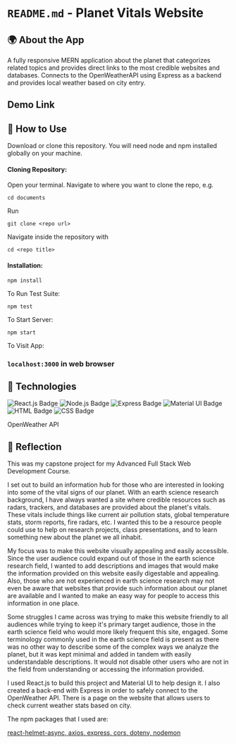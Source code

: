 # `README.md` - Planet Vitals Website

## 🌍 About the App

A fully responsive MERN application about the planet that categorizes related topics and provides direct links to the most credible websites and databases. Connects to the OpenWeatherAPI using Express as a backend and provides local weather based on city entry.

## Demo Link



## 📝 How to Use

Download or clone this repository. You will need node and npm installed globally on your machine.

#### Cloning Repository: 

Open your terminal. Navigate to where you want to clone the repo, e.g.

```
cd documents
```  
 
Run

```
git clone <repo url>
```

Navigate inside the repository with 

```
cd <repo title>
``` 

#### Installation:

```
npm install
``` 

To Run Test Suite:

```
npm test
``` 

To Start Server:

```
npm start
``` 

To Visit App:

### `localhost:3000` in web browser


## 🔨 Technologies

![React.js Badge](https://img.shields.io/badge/React-20232A?style=for-the-badge&logo=react&logoColor=61DAFB)
![Node.js Badge](https://img.shields.io/badge/Node.js-43853D?style=for-the-badge&logo=node.js&logoColor=white)
![Express Badge](https://img.shields.io/badge/Express.js-404D59?style=for-the-badge)
![Material UI Badge](https://img.shields.io/badge/Material--UI-0081CB?style=for-the-badge&logo=material-ui&logoColor=white)
![HTML Badge](https://img.shields.io/badge/HTML5-E34F26?style=for-the-badge&logo=html5&logoColor=white)
![CSS Badge](https://img.shields.io/badge/CSS3-1572B6?style=for-the-badge&logo=css3&logoColor=white)

OpenWeather API


## 🤔 Reflection

This was my capstone project for my Advanced Full Stack Web Development Course. 

I set out to build an information hub for those who are interested in looking into some of the vital signs of our planet. With an earth science research background, I have always wanted a site where credible resources such as radars, trackers, and databases are provided about the planet's vitals. These vitals include things like current air pollution stats, global temperature stats, storm reports, fire radars, etc. I wanted this to be a resource people could use to help on research projects, class presentations, and to learn something new about the planet we all inhabit.

My focus was to make this website visually appealing and easily accessible. Since the user audience could expand out of those in the earth science research field, I wanted to add descriptions and images that would make the information provided on this website easily digestable and appealing. Also, those who are not experienced in earth science research may not even be aware that websites that provide such information about our planet are available and I wanted to make an easy way for people to access this information in one place. 

Some struggles I came across was trying to make this website friendly to all audiences while trying to keep it's primary target audience, those in the earth science field who would more likely frequent this site, engaged. Some terminology commonly used in the earth science field is present as there was no other way to describe some of the complex ways we analyze the planet, but it was kept minimal and added in tandem with easily understandable descriptions. It would not disable other users who are not in the field from understanding or accessing the information provided.

I used React.js to build this project and Material UI to help design it. I also created a back-end with Express in order to safely connect to the OpenWeather API. There is a page on the website that allows users to check current weather stats based on city. 

The npm packages that I used are: 

<a href="https://www.npmjs.com/package/react-helmet-async" alt="react-helmet-asynch npm package link">
 react-helmet-async,
</a>

<a href="https://www.npmjs.com/package/axios" alt="axios npm package link">
 axios,
</a>

<a href="https://www.npmjs.com/package/express" alt="express npm package link">
 express,
</a>

<a href="https://www.npmjs.com/package/cors" alt="cors npm package link">
 cors,
</a>

<a href="https://www.npmjs.com/package/dotenv" alt="dotenv npm package link">
 dotenv,
</a>

<a href="https://www.npmjs.com/package/nodemon" alt="nodemon npm package link">
 nodemon
</a>

